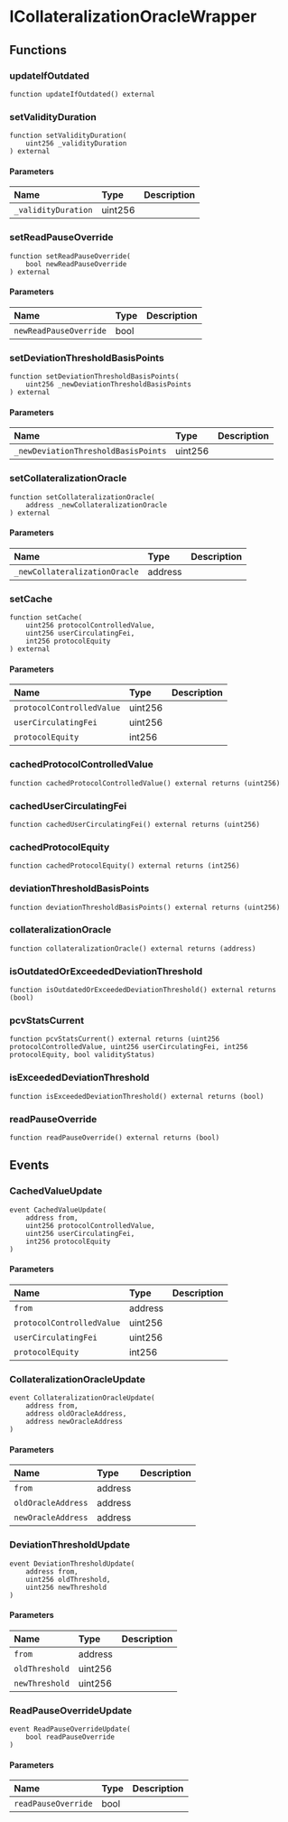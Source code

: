 # ICollateralizationOracleWrapper

## Functions

### updateIfOutdated

```solidity
function updateIfOutdated() external
```

### setValidityDuration

```solidity
function setValidityDuration(
    uint256 _validityDuration
) external
```

#### Parameters

| Name | Type | Description |
| :--- | :--- | :---------- |
| `_validityDuration` | uint256 |  |

### setReadPauseOverride

```solidity
function setReadPauseOverride(
    bool newReadPauseOverride
) external
```

#### Parameters

| Name | Type | Description |
| :--- | :--- | :---------- |
| `newReadPauseOverride` | bool |  |

### setDeviationThresholdBasisPoints

```solidity
function setDeviationThresholdBasisPoints(
    uint256 _newDeviationThresholdBasisPoints
) external
```

#### Parameters

| Name | Type | Description |
| :--- | :--- | :---------- |
| `_newDeviationThresholdBasisPoints` | uint256 |  |

### setCollateralizationOracle

```solidity
function setCollateralizationOracle(
    address _newCollateralizationOracle
) external
```

#### Parameters

| Name | Type | Description |
| :--- | :--- | :---------- |
| `_newCollateralizationOracle` | address |  |

### setCache

```solidity
function setCache(
    uint256 protocolControlledValue,
    uint256 userCirculatingFei,
    int256 protocolEquity
) external
```

#### Parameters

| Name | Type | Description |
| :--- | :--- | :---------- |
| `protocolControlledValue` | uint256 |  |
| `userCirculatingFei` | uint256 |  |
| `protocolEquity` | int256 |  |

### cachedProtocolControlledValue

```solidity
function cachedProtocolControlledValue() external returns (uint256)
```

### cachedUserCirculatingFei

```solidity
function cachedUserCirculatingFei() external returns (uint256)
```

### cachedProtocolEquity

```solidity
function cachedProtocolEquity() external returns (int256)
```

### deviationThresholdBasisPoints

```solidity
function deviationThresholdBasisPoints() external returns (uint256)
```

### collateralizationOracle

```solidity
function collateralizationOracle() external returns (address)
```

### isOutdatedOrExceededDeviationThreshold

```solidity
function isOutdatedOrExceededDeviationThreshold() external returns (bool)
```

### pcvStatsCurrent

```solidity
function pcvStatsCurrent() external returns (uint256 protocolControlledValue, uint256 userCirculatingFei, int256 protocolEquity, bool validityStatus)
```

### isExceededDeviationThreshold

```solidity
function isExceededDeviationThreshold() external returns (bool)
```

### readPauseOverride

```solidity
function readPauseOverride() external returns (bool)
```

## Events

### CachedValueUpdate

```solidity
event CachedValueUpdate(
    address from,
    uint256 protocolControlledValue,
    uint256 userCirculatingFei,
    int256 protocolEquity
)
```

#### Parameters

| Name | Type | Description |
| :--- | :--- | :---------- |
| `from` | address |  |
| `protocolControlledValue` | uint256 |  |
| `userCirculatingFei` | uint256 |  |
| `protocolEquity` | int256 |  |
### CollateralizationOracleUpdate

```solidity
event CollateralizationOracleUpdate(
    address from,
    address oldOracleAddress,
    address newOracleAddress
)
```

#### Parameters

| Name | Type | Description |
| :--- | :--- | :---------- |
| `from` | address |  |
| `oldOracleAddress` | address |  |
| `newOracleAddress` | address |  |
### DeviationThresholdUpdate

```solidity
event DeviationThresholdUpdate(
    address from,
    uint256 oldThreshold,
    uint256 newThreshold
)
```

#### Parameters

| Name | Type | Description |
| :--- | :--- | :---------- |
| `from` | address |  |
| `oldThreshold` | uint256 |  |
| `newThreshold` | uint256 |  |
### ReadPauseOverrideUpdate

```solidity
event ReadPauseOverrideUpdate(
    bool readPauseOverride
)
```

#### Parameters

| Name | Type | Description |
| :--- | :--- | :---------- |
| `readPauseOverride` | bool |  |

